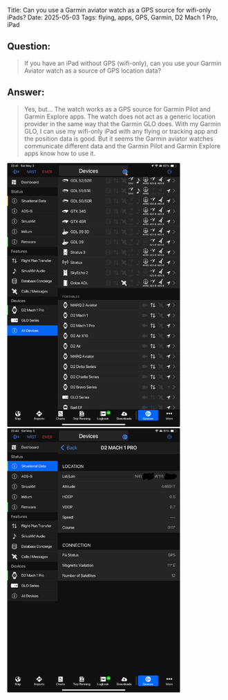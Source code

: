 Title: Can you use a Garmin aviator watch as a GPS source for wifi-only iPads?
Date: 2025-05-03
Tags: flying, apps, GPS, Garmin, D2 Mach 1 Pro, iPad

## Question:

> If you have an iPad without GPS (wifi-only), can you use your Garmin Aviator watch as a source of GPS location data?

## Answer:

> Yes, but…
> The watch works as a GPS source for Garmin Pilot and Garmin Explore apps. The watch does not act as a generic location provider in the same way that the Garmin GLO does. With my Garmin GLO, I can use my wifi-only iPad with any flying or tracking app and the position data is good. But it seems the Garmin aviator watches communicate different data and the Garmin Pilot and Garmin Explore apps know how to use it.

<img src="/assets/GarminPilot-Devices.png" alt="Garmin Pilot Devices page" width="400"/>

<img src="/assets/GarminPilot-D2Mach1Pro.png" alt="Garmin Pilot D2 Mach 1 Pro" width="400"/>
